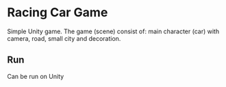 # Racing Car Game
Simple Unity game. The game (scene) consist of: main character (car) with camera, road, small city and decoration.  

## Run

Can be run on Unity

